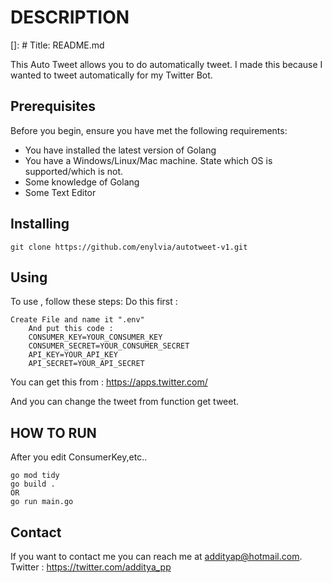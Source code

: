 # DESCRIPTION
[]: # Title: README.md

This Auto Tweet allows you to do automatically tweet. I made this because I wanted to tweet
automatically for my Twitter Bot.

## Prerequisites

Before you begin, ensure you have met the following requirements:
* You have installed the latest version of Golang
* You have a Windows/Linux/Mac machine. State which OS is supported/which is not.
* Some knowledge of Golang
* Some Text Editor

## Installing <Auto Tweet>

```
git clone https://github.com/enylvia/autotweet-v1.git
```
## Using <Auto Tweet>

To use <Auto Tweet>, follow these steps:
Do this first : 
```
Create File and name it ".env"
    And put this code :
    CONSUMER_KEY=YOUR_CONSUMER_KEY
    CONSUMER_SECRET=YOUR_CONSUMER_SECRET
    API_KEY=YOUR_API_KEY
    API_SECRET=YOUR_API_SECRET
```

You can get this from  : https://apps.twitter.com/

And you can change the tweet from function get tweet.
## HOW TO RUN

After you edit ConsumerKey,etc.. 
```
go mod tidy 
go build . 
OR 
go run main.go
```

## Contact

If you want to contact me you can reach me at <addityap@hotmail.com>.
Twitter : https://twitter.com/additya_pp
